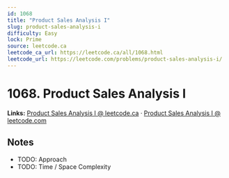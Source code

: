 ```yaml
--- 
id: 1068
title: "Product Sales Analysis I"
slug: product-sales-analysis-i
difficulty: Easy
lock: Prime
source: leetcode.ca
leetcode_ca_url: https://leetcode.ca/all/1068.html
leetcode_url: https://leetcode.com/problems/product-sales-analysis-i/
---
```


# 1068. Product Sales Analysis I

**Links:** [Product Sales Analysis I @ leetcode.ca](https://leetcode.ca/all/1068.html) · [Product Sales Analysis I @ leetcode.com](https://leetcode.com/problems/product-sales-analysis-i/)

## Notes
- TODO: Approach
- TODO: Time / Space Complexity
